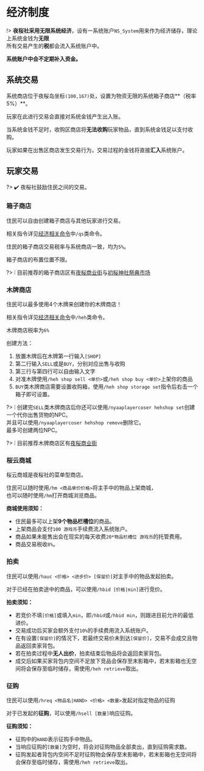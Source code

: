 # 经济制度

!>  **夜桜社采用无限系统经济**，设有一系统账户`NS_System`用来作为经济储存，理论上系统金钱为**无限**  
    所有交易产生的**税**都会流入系统账户中。

**系统账户中会不定期补入资金。**

## 系统交易

系统商店位于夜桜岛坐标`(100,167)`处，设置为物资无限的系统箱子商店**（税率5%）**。

玩家在此进行交易会直接对系统金钱产生出入账。

当系统金钱不足时，收购区商店将**无法收购**玩家物品，直到系统金钱足以支付收购。

玩家如果在出售区商店发生交易行为，交易过程的金钱将直接**汇入**系统账户。

## 玩家交易

?> :heavy_check_mark: 夜桜社鼓励住民之间的交易。

### 箱子商店

住民可以自由创建箱子商店与其他玩家进行交易。

相关指令详见[经济相关命令](NS_Server/commands?id=经济相关命令)中`/qs`类命令。

住民的箱子商店交易税率与系统商店一致，均为`5%`。

箱子商店的布置位置不限。

?> ❕ 目前推荐的箱子商店区有[夜桜商业街](NS_Server/constructions/ns_island?id=夜桜商店街)与[初桜神社祭典市场](NS_Server/constructions/hatsusaku_jinja?id=祭典市场)

### 木牌商店

住民可以最多使用4个木牌来创建你的木牌商店！

相关指令详见[经济相关命令](NS_Server/commands?id=经济相关命令)中`/heh`类命令。

木牌商店税率为`6%`

创建方法：

1. 放置木牌后在木牌第一行输入`[SHOP]`
2. 第二行输入`SELL`或是`BUY`，分别对应出售与收购
3. 第三行与第四行可以自由输入文字
4. 对准木牌使用`/heh shop sell <单价>`或`/heh shop buy <单价>`上架你的商品
5. `BUY`类木牌商店需要设置收购箱，使用`/heh shop storage set`指令后右击一个箱子即可设置。

?> ❕ 创建完`SELL`类木牌商店后你还可以使用`/nyaaplayercoser hehshop set`创建一个代你出售货物的NPC。  
     并且可以使用`/nyaaplayercoser hehshop remove`删除它。  
     最多可创建两位NPC。

?> ❕ 目前推荐木牌商店区有[夜桜商业街](NS_Server/constructions/ns_island?id=夜桜商店街)

### 桜云商城

桜云商城是夜桜社的菜单型商店。

住民可以随时使用`/hm <商品单价价格>`将主手中的物品上架商城，  
也可以随时使用`/hm`打开商城浏览商品。

**商城使用须知：**
- 住民最多可以上架**9个物品栏槽位**的商品。
- 上架商品会支付`100 游戏币`手续费流入系统账户。
- 商品如果未能售出会在现实的每天收费`20*物品栏槽位 游戏币`的托管费用。
- 商品交易税收`8%`。

### 拍卖

住民可以使用`/hauc <价格> <进步价> [保留价]`对主手中的物品发起拍卖。

对于已经在拍卖途中的商品，可以使用`/hbid [价格|min]`进行竞价。

**拍卖须知：**
- 若竞价不填`[价格]`或填入`min`，即`/hbid`或`/hbid min`，则跟进目前允许的最低进价。
- 交易成功后买家会额外支付`10%`的手续费用流入系统账户。
- 在有设置`[保留价]`的情况下，若最终交易价未到达`[保留价]`，交易不会成交且物品返回卖家背包。
- 若在拍卖过程中**无人出价**，拍卖结束后物品将会返回卖家背包。
- 成交后如果买家背包内空间不足放下竞品会保存至末影箱中，若末影箱也无空间将会保存至临时储存，需使用`/heh retrieve`取出。

### 征购

住民可以使用`/hreq <物品名|HAND> <价格> <数量>`发起对指定物品的征购

对于已发起的**征购**，可以使用`/hsell [数量]`响应征购。

**征购须知：**
- 征购中的`HAND`表示征购手中物品。
- 当响应征购的`[数量]`为空时，将会对征购物品全部卖出，直到征购需求数。
- 征购发起者背包内空间不足时征购物会保存至末影箱中，若末影箱也无空间将会保存至临时储存，需使用`/heh retrieve`取出。
